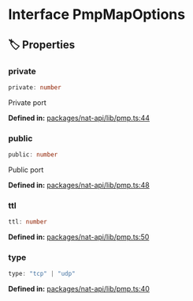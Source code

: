 # Interface PmpMapOptions

## 🏷️ Properties

### private

```ts
private: number
```
Private port
<p style="font-size: 14px; color: var(--vp-c-text-2)">
<strong>Defined in:</strong> <a href="https://github.com/voxelum/minecraft-launcher-core-node/blob/master/packages/nat-api/lib/pmp.ts#L44" target="_blank" rel="noreferrer">packages/nat-api/lib/pmp.ts:44</a>
</p>


### public

```ts
public: number
```
Public port
<p style="font-size: 14px; color: var(--vp-c-text-2)">
<strong>Defined in:</strong> <a href="https://github.com/voxelum/minecraft-launcher-core-node/blob/master/packages/nat-api/lib/pmp.ts#L48" target="_blank" rel="noreferrer">packages/nat-api/lib/pmp.ts:48</a>
</p>


### ttl <Badge type="info" text="optional" />

```ts
ttl: number
```
<p style="font-size: 14px; color: var(--vp-c-text-2)">
<strong>Defined in:</strong> <a href="https://github.com/voxelum/minecraft-launcher-core-node/blob/master/packages/nat-api/lib/pmp.ts#L50" target="_blank" rel="noreferrer">packages/nat-api/lib/pmp.ts:50</a>
</p>


### type

```ts
type: "tcp" | "udp"
```
<p style="font-size: 14px; color: var(--vp-c-text-2)">
<strong>Defined in:</strong> <a href="https://github.com/voxelum/minecraft-launcher-core-node/blob/master/packages/nat-api/lib/pmp.ts#L40" target="_blank" rel="noreferrer">packages/nat-api/lib/pmp.ts:40</a>
</p>


